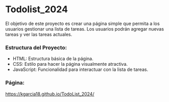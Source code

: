 # Todolist_2024

El objetivo de este proyecto es crear una página simple que permita a los usuarios gestionar una lista de tareas. Los usuarios podrán agregar nuevas tareas y ver las tareas actuales.

### Estructura del Proyecto:
- HTML: Estructura básica de la página.
- CSS: Estilo para hacer la página visualmente atractiva.
- JavaScript: Funcionalidad para interactuar con la lista de tareas.

### Página:
https://kgarcia18.github.io/TodoList_2024/
